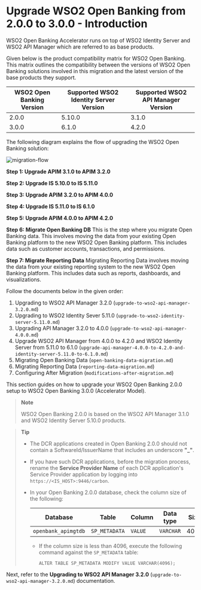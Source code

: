 # Upgrade WSO2 Open Banking from 2.0.0 to 3.0.0 - Introduction

WSO2 Open Banking Accelerator runs on top of WSO2 Identity Server and WSO2 API Manager which are referred to as base products.

Given below is the product compatibility matrix for WSO2 Open Banking. This matrix outlines the compatibility between the versions of WSO2 Open Banking solutions involved in this migration and the latest version of the base products they support.

| WSO2 Open Banking Version | Supported WSO2 Identity Server Version | Supported WSO2 API Manager Version |
|---------------------------|----------------------------------------|------------------------------------|
| 2.0.0                     | 5.10.0                                 | 3.1.0                              |
| 3.0.0                     | 6.1.0                                  | 4.2.0                              |

The following diagram explains the flow of upgrading the WSO2 Open Banking solution:

![migration-flow](https://uk.ob.docs.wso2.com/en/latest/assets/img/install-and-setup/upgrading-the-solution/migration-flow-v1.png)

**Step 1: Upgrade APIM 3.1.0 to APIM 3.2.0**


**Step 2: Upgrade IS 5.10.0 to IS 5.11.0**


**Step 3: Upgrade APIM 3.2.0 to APIM 4.0.0**


**Step 4: Upgrade IS 5.11.0 to IS 6.1.0**


**Step 5: Upgrade APIM 4.0.0 to APIM 4.2.0**


**Step 6: Migrate Open Banking DB**
This is the step where you migrate Open Banking data. This involves moving the data from your existing Open Banking platform to the new WSO2 Open Banking platform. This includes data such as customer accounts, transactions, and permissions.

**Step 7: Migrate Reporting Data**
Migrating Reporting Data involves moving the data from your existing reporting system to the new WSO2 Open Banking platform. This includes data such as reports, dashboards, and visualizations.




Follow the documents below in the given order:

1. Upgrading to WSO2 API Manager 3.2.0 (`upgrade-to-wso2-api-manager-3.2.0.md`)
2. Upgrading to WSO2 Identity Sever 5.11.0 (`upgrade-to-wso2-identity-server-5.11.0.md`)
3. Upgrading API Manager 3.2.0 to 4.0.0 (`upgrade-to-wso2-api-manager-4.0.0.md`)
4. Upgrade WSO2 API Manager from 4.0.0 to 4.2.0 and WSO2 Identity Server from 5.11.0 to 6.1.0 (`upgrade-api-manager-4.0.0-to-4.2.0-and-identity-server-5.11.0-to-6.1.0.md`)
5. Migrating Open Banking Data (`open-banking-data-migration.md`)
6. Migrating Reporting Data (`reporting-data-migration.md`)
7. Configuring After Migration (`modifications-after-migration.md`)

This section guides on how to upgrade your WSO2 Open Banking 2.0.0 setup to WSO2 Open Banking 3.0.0 (Accelerator Model). 

>**Note**
>
>    WSO2 Open Banking 2.0.0 is based on the WSO2 API Manager 3.1.0 and WSO2 Identity Server 5.10.0 products.

>**Tip**
>
>    - The DCR applications created in Open Banking 2.0.0 should not contain a SoftwareId/IssuerName that includes an
>      underscore **"_"**.
>    - If you have such DCR applications, before the migration process, rename the **Service Provider Name**
>      of each DCR application's Service Provider application by logging into `https://<IS_HOST>:9446/carbon`.
>    - In your Open Banking 2.0.0 database, check the column size of the following:
>
>        | Database          | Table       | Column| Data type | Size |
>        |-------------------|-------------|-------|-----------|------|
>        |`openbank_apimgtdb`|`SP_METADATA`|`VALUE`| `VARCHAR` | 4096 |
>
>        - If the column size is less than 4096, execute the following command against the `SP_METADATA` table:
>
>             ``` 
>             ALTER TABLE SP_METADATA MODIFY VALUE VARCHAR(4096); 
>             ```


Next, refer to the **Upgrading to WSO2 API Manager 3.2.0** (`upgrade-to-wso2-api-manager-3.2.0.md`) documentation.